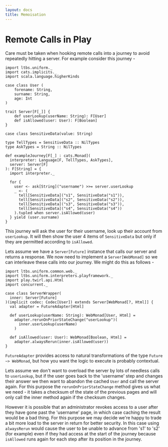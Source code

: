 ```yaml
---
layout: docs
title: Memoisation
---
```


# Remote Calls in Play

Care must be taken when hooking remote calls into a journey to avoid
repeatedly hitting a server. For example consider this journey - 

```tut:silent
import ltbs.uniform._
import cats.implicits._
import scala.language.higherKinds

case class User (
	forename: String, 
	surname: String, 
	age: Int
)

trait Server[F[_]] {
    def userLookup(userName: String): F[User]
	def isAllowed(user: User): F[Boolean]
}

case class SensitiveData(value: String)

type TellTypes = SensitiveData :: NilTypes
type AskTypes = String :: NilTypes

def exampleJourney[F[_] : cats.Monad](
  interpreter: Language[F, TellTypes, AskTypes], 
  server: Server[F]
): F[String] = {
  import interpreter._

  for {
    user <- ask[String]("username") >>= server.userLookup
	_ <- (
	  tell[SensitiveData]("s1", SensitiveData("s1")), 
	  tell[SensitiveData]("s2", SensitiveData("s2")), 
	  tell[SensitiveData]("s3", SensitiveData("s3")), 
	  tell[SensitiveData]("s4", SensitiveData("s4"))
    ).tupled when server.isAllowed(user)
  } yield (user.surname)
}
```

This journey will ask the user for their username, look up their
account from `userLookup`. It will then show the user 4 items of
`SensitiveData` but only if they are permitted according to `isAllowed`.

Lets assume we have a `Server[Future]` instance that calls our server
and returns a response. 
We now need to implement a `Server[WebMonad]` so we can interleave
these calls into our journey. We might do this as follows - 

```tut:silent
import ltbs.uniform.common.web._
import ltbs.uniform.interpreters.playframework._
import play.twirl.api.Html
import concurrent._

case class ServerWrapper(
  inner: Server[Future]
)(implicit codec: Codec[User]) extends Server[WebMonad[?, Html]] {
  val adapter = FutureAdapter[Html]

  def userLookup(userName: String): WebMonad[User, Html] = 
    adapter.rerunOnPriorStateChange("userLookup")(
	  inner.userLookup(userName)
	)
    
  def isAllowed(user: User): WebMonad[Boolean, Html] =
    adapter.alwaysRerun(inner.isAllowed(user))
}
```

`FutureAdapter` provides access to natural transformations of the type
`Future ~> WebMonad`, but how you want the logic to execute is
probably contextual. 

Lets assume we don't want to overload the server
by lots of needless calls to `userLookup`, but if the user goes back
to the 'username' step and changes their answer we then want to
abandon the cached `User` and call the server again. For this purpose
the `rerunOnPriorStateChange` method gives us what we need - it takes
a checksum of the state of the previous pages and will only call the
inner method again if the checksum changes. 

However it is possible that an administrator revokes access to a user
after they have gone past the 'username' page, in which case caching
the result would be a bad thing. For this purpose we may decide we're
happy to trade a bit more load to the server in return for better
security. In this case using `alwaysRerun` would cause the user to be
unable to advance from 's1' to 's2' (for example) even if they had
access at the start of the journey because `isAllowed` runs again for
each step after its position in the journey. 

